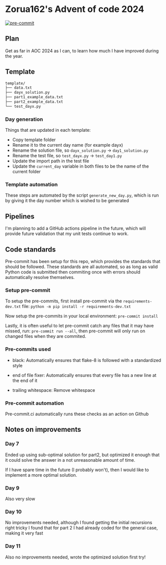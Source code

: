 # Zorua162's Advent of code 2024

[![pre-commit](https://img.shields.io/badge/pre--commit-enabled-brightgreen?logo=pre-commit)](https://github.com/pre-commit/pre-commit)

## Plan

Get as far in AOC 2024 as I can, to learn how much I have improved during the year.

## Template

```bash
template/
├── data.txt
├── dayx_solution.py
├── part1_example_data.txt
├── part2_example_data.txt
└── test_dayx.py
```

### Day generation

Things that are updated in each template:

- Copy template folder
- Rename it to the current day name (for example dayx)
- Rename the solution file, so `dayx_solution.py` -> `day1_solution.py`
- Rename the test file, so `test_dayx.py` -> `test_day1.py`
- Update the import path in the test file
- Update the `current_day` variable in both files to be the name of the current folder

### Template automation

These steps are automated by the script `generate_new_day.py`, which is run by giving
it the day number which is wished to be generated

## Pipelines

I'm planning to add a GitHub actions pipeline in the future, which will provide future
validation that my unit tests continue to work.

## Code standards

Pre-commit has been setup for this repo, which provides the standards that should be
followed. These standards are all automated, so as long as valid Python code is
submitted then commiting once with errors should automatically resolve themselves.

### Setup pre-commit

To setup the pre-commits, first install pre-commit via the `requirements-dev.txt` file:
`python -m pip install -r requirements-dev.txt`

Now setup the pre-commits in your local environment:
`pre-commit install`

Lastly, it is often useful to let pre-commit catch any files that it may have missed,
run: `pre-commit run --all`, then pre-commit will only run on changed files when they
are commited.

### Pre-commits used

- black: Automatically ensures that flake-8 is followed with a standardized style

- end of file fixer: Automatically ensures that every file has a new line at the end of
 it

- trailing whitespace: Remove whitespace

### Pre-commit automation

Pre-commit.ci automatically runs these checks as an action on Github

## Notes on improvements

### Day 7

Ended up using sub-optimal solution for part2, but optimized it enough that it could
solve the answer in a not unreasonable amount of time.

If I have spare time in the future (I probably won't), then I would like to implement
a more optimal solution.


### Day 9

Also very slow


### Day 10

No improvements needed, although I found getting the initial recursions right tricky I
found that for part 2 I had already coded for the general case, making it very fast

### Day 11

Also no improvements needed, wrote the optimized solution first try!
